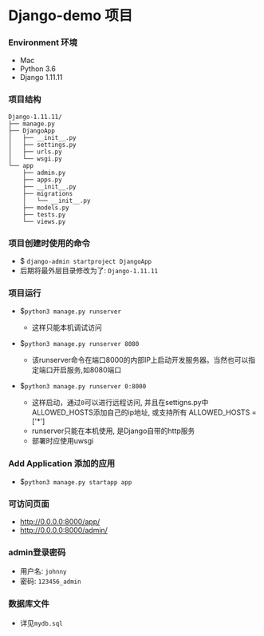 # Django-demo 项目

### Environment 环境

- Mac
- Python 3.6
- Django 1.11.11

### 项目结构

```tree
Django-1.11.11/
├── manage.py
├── DjangoApp
│   ├── __init__.py
│   ├── settings.py
│   ├── urls.py
│   └── wsgi.py
└── app
    ├── admin.py
    ├── apps.py
    ├── __init__.py
    ├── migrations
    │   └── __init__.py
    ├── models.py
    ├── tests.py
    └── views.py
```

### 项目创建时使用的命令

- $ `django-admin startproject DjangoApp`
- 后期将最外层目录修改为了: `Django-1.11.11`

### 项目运行

- $`python3 manage.py runserver` 
    * 这样只能本机调试访问

- $`python3 manage.py runserver 8080`
    * 该runserver命令在端口8000的内部IP上启动开发服务器。当然也可以指定端口开启服务,如8080端口

- $`python3 manage.py runserver 0:8000`
    * 这样启动，通过`0`可以进行远程访问, 并且在settigns.py中ALLOWED_HOSTS添加自己的ip地址, 或支持所有 ALLOWED_HOSTS = ['*']
    * runserver只能在本机使用, 是Django自带的http服务
    * 部署时应使用uwsgi

### Add Application 添加的应用

- $`python3 manage.py startapp app`

### 可访问页面

- http://0.0.0.0:8000/app/
- http://0.0.0.0:8000/admin/

### admin登录密码

- 用户名: `johnny`
- 密码: `123456_admin`

### 数据库文件

- 详见`mydb.sql`